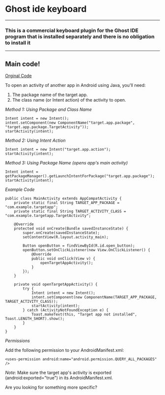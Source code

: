 # Ghost ide keyboard


<hr>


### This is a commercial keyboard plugin for the Ghost IDE program that is installed separately and there is no obligation to install it



<hr>

## Main code!

[Orginal Code]("https://github.com/rkkr/simple-keyboard")


To open an activity of another app in Android using Java, you'll need:

1. The package name of the target app.
2. The class name (or Intent action) of the activity to open.

*Method 1: Using Package and Class Name*

```
Intent intent = new Intent();
intent.setComponent(new ComponentName("target.app.package", "target.app.package.TargetActivity"));
startActivity(intent);
```

*Method 2: Using Intent Action*

```
Intent intent = new Intent("target.app.action");
startActivity(intent);
```

*Method 3: Using Package Name (opens app's main activity)*

```
Intent intent = getPackageManager().getLaunchIntentForPackage("target.app.package");
startActivity(intent);
```

*Example Code*

```
public class MainActivity extends AppCompatActivity {
    private static final String TARGET_APP_PACKAGE = "com.example.targetapp";
    private static final String TARGET_ACTIVITY_CLASS = "com.example.targetapp.TargetActivity";

    @Override
    protected void onCreate(Bundle savedInstanceState) {
        super.onCreate(savedInstanceState);
        setContentView(R.layout.activity_main);

        Button openButton = findViewById(R.id.open_button);
        openButton.setOnClickListener(new View.OnClickListener() {
            @Override
            public void onClick(View v) {
                openTargetAppActivity();
            }
        });
    }

    private void openTargetAppActivity() {
        try {
            Intent intent = new Intent();
            intent.setComponent(new ComponentName(TARGET_APP_PACKAGE, TARGET_ACTIVITY_CLASS));
            startActivity(intent);
        } catch (ActivityNotFoundException e) {
            Toast.makeText(this, "Target app not installed", Toast.LENGTH_SHORT).show();
        }
    }
}
```

*Permissions*

Add the following permission to your AndroidManifest.xml:

```
<uses-permission android:name="android.permission.QUERY_ALL_PACKAGES" />
```

*Note*: Make sure the target app's activity is exported (android:exported="true") in its AndroidManifest.xml.

Are you looking for something more specific?